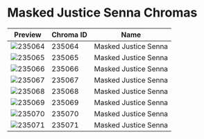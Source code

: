 # Masked Justice Senna Chromas

| Preview | Chroma ID | Name |
|---------|-----------|------|
| ![235064](https://raw.communitydragon.org/latest/plugins/rcp-be-lol-game-data/global/default/v1/champion-chroma-images/235/235064.png) | 235064 | Masked Justice Senna |
| ![235065](https://raw.communitydragon.org/latest/plugins/rcp-be-lol-game-data/global/default/v1/champion-chroma-images/235/235065.png) | 235065 | Masked Justice Senna |
| ![235066](https://raw.communitydragon.org/latest/plugins/rcp-be-lol-game-data/global/default/v1/champion-chroma-images/235/235066.png) | 235066 | Masked Justice Senna |
| ![235067](https://raw.communitydragon.org/latest/plugins/rcp-be-lol-game-data/global/default/v1/champion-chroma-images/235/235067.png) | 235067 | Masked Justice Senna |
| ![235068](https://raw.communitydragon.org/latest/plugins/rcp-be-lol-game-data/global/default/v1/champion-chroma-images/235/235068.png) | 235068 | Masked Justice Senna |
| ![235069](https://raw.communitydragon.org/latest/plugins/rcp-be-lol-game-data/global/default/v1/champion-chroma-images/235/235069.png) | 235069 | Masked Justice Senna |
| ![235070](https://raw.communitydragon.org/latest/plugins/rcp-be-lol-game-data/global/default/v1/champion-chroma-images/235/235070.png) | 235070 | Masked Justice Senna |
| ![235071](https://raw.communitydragon.org/latest/plugins/rcp-be-lol-game-data/global/default/v1/champion-chroma-images/235/235071.png) | 235071 | Masked Justice Senna |